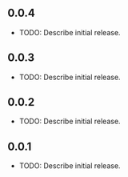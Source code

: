 ## 0.0.4

* TODO: Describe initial release.

## 0.0.3

* TODO: Describe initial release.

## 0.0.2

* TODO: Describe initial release.


## 0.0.1

* TODO: Describe initial release.
